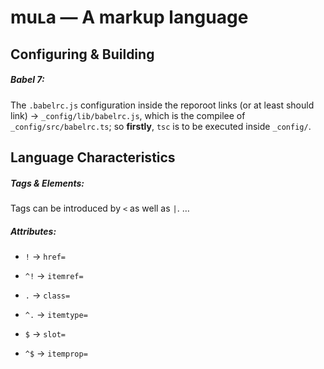 # muʟa — A markup language
## Configuring & Building

##### Babel *7*:
The `.babelrc.js` configuration inside the reporoot
links (or at least should link) → `_config/lib/babelrc.js`,
which is the compilee of `_config/src/babelrc.ts`;
so **firstly**, `tsc` is to be executed inside `_config/`.


## Language Characteristics

##### Tags & Elements:
Tags can be introduced by `<` as well as `|`.
…

##### Attributes:
- `!` → `href=`
- `^!` → `itemref=`

- `.` → `class=`
- `^.` → `itemtype=`

- `$` → `slot=`
- `^$` → `itemprop=`
